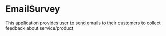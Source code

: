 # EmailSurvey
This application provides user to send emails to their customers to collect feedback about service/product
